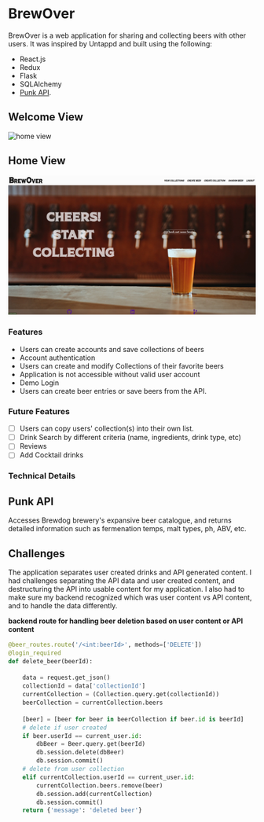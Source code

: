 # BrewOver

BrewOver is a web application for sharing and collecting beers with other users. It was inspired by Untappd and built using the following:

-   React.js
-   Redux
-   Flask
-   SQLAlchemy
-   [Punk API](https://punkapi.com/).

## Welcome View

![home view](./welcome-view.png)

## Home View

![landing page](./landingPage.png)

### Features

-   Users can create accounts and save collections of beers
-   Account authentication
-   Users can create and modify Collections of their favorite beers
-   Application is not accessible without valid user account
-   Demo Login
-   Users can create beer entries or save beers from the API.

### Future Features

-   [ ] Users can copy users' collection(s) into their own list.
-   [ ] Drink Search by different criteria (name, ingredients, drink type, etc)
-   [ ] Reviews
-   [ ] Add Cocktail drinks

### Technical Details

## Punk API

Accesses Brewdog brewery's expansive beer catalogue, and returns detailed information such as fermenation temps, malt types, ph, ABV, etc.

## Challenges

The application separates user created drinks and API generated content. I had challenges separating the API data and user created content, and destructuring the API into usable content for my application. I also had to make sure my backend recognized which was user content vs API content, and to handle the data differently.

**backend route for handling beer deletion based on user content or API content**

```python
@beer_routes.route('/<int:beerId>', methods=['DELETE'])
@login_required
def delete_beer(beerId):

    data = request.get_json()
    collectionId = data['collectionId']
    currentCollection = (Collection.query.get(collectionId))
    beerCollection = currentCollection.beers

    [beer] = [beer for beer in beerCollection if beer.id is beerId]
    # delete if user created
    if beer.userId == current_user.id:
        dbBeer = Beer.query.get(beerId)
        db.session.delete(dbBeer)
        db.session.commit()
    # delete from user collection
    elif currentCollection.userId == current_user.id:
        currentCollection.beers.remove(beer)
        db.session.add(currentCollection)
        db.session.commit()
    return {'message': 'deleted beer'}
```
